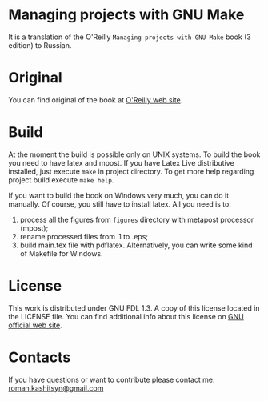 Managing projects with GNU Make
===============================
It is a translation of the O'Reilly ``Managing projects with GNU Make``
book (3 edition) to Russian.

Original
========
You can find original of the book at [O'Reilly web
site](http://oreilly.com/catalog/make3/book/index.csp).

Build
=====
At the moment the build is possible only on UNIX systems. To build the
book you need to have latex and mpost. If you have Latex Live
distributive installed, just execute `make` in project directory. To
get more help regarding project build execute `make help`.

If you want to build the book on Windows very much, you can do it
manually. Of course, you still have to install latex.
All you need is to:
1. process all the figures from ``figures`` directory with metapost
   processor (mpost);
2. rename processed files from <name>.1 to <name>.eps;
3. build main.tex file with pdflatex.
Alternatively, you can write some kind of Makefile for Windows.

License
=======
This work is distributed under GNU FDL 1.3. A copy of this license
located in the LICENSE file. You can find additional info about this
license on [GNU official web site](http://www.gnu.org).

Contacts
========
If you have questions or want to contribute please contact me:
roman.kashitsyn@gmail.com
